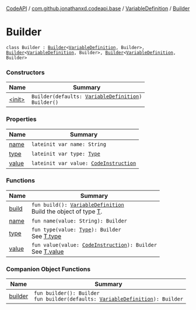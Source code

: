 [CodeAPI](../../../index.md) / [com.github.jonathanxd.codeapi.base](../../index.md) / [VariableDefinition](../index.md) / [Builder](.)

# Builder

`class Builder : `[`Builder`](../../-named/-builder/index.md)`<`[`VariableDefinition`](../index.md)`, Builder>, `[`Builder`](../../-typed/-builder/index.md)`<`[`VariableDefinition`](../index.md)`, Builder>, `[`Builder`](../../-value-holder/-builder/index.md)`<`[`VariableDefinition`](../index.md)`, Builder>`

### Constructors

| Name | Summary |
|---|---|
| [&lt;init&gt;](-init-.md) | `Builder(defaults: `[`VariableDefinition`](../index.md)`)`<br>`Builder()` |

### Properties

| Name | Summary |
|---|---|
| [name](name.md) | `lateinit var name: String` |
| [type](type.md) | `lateinit var type: `[`Type`](http://docs.oracle.com/javase/6/docs/api/java/lang/reflect/Type.html) |
| [value](value.md) | `lateinit var value: `[`CodeInstruction`](../../../com.github.jonathanxd.codeapi/-code-instruction.md) |

### Functions

| Name | Summary |
|---|---|
| [build](build.md) | `fun build(): `[`VariableDefinition`](../index.md)<br>Build the object of type [T](#). |
| [name](name.md) | `fun name(value: String): Builder` |
| [type](type.md) | `fun type(value: `[`Type`](http://docs.oracle.com/javase/6/docs/api/java/lang/reflect/Type.html)`): Builder`<br>See [T.type](#) |
| [value](value.md) | `fun value(value: `[`CodeInstruction`](../../../com.github.jonathanxd.codeapi/-code-instruction.md)`): Builder`<br>See [T.value](#) |

### Companion Object Functions

| Name | Summary |
|---|---|
| [builder](builder.md) | `fun builder(): Builder`<br>`fun builder(defaults: `[`VariableDefinition`](../index.md)`): Builder` |
